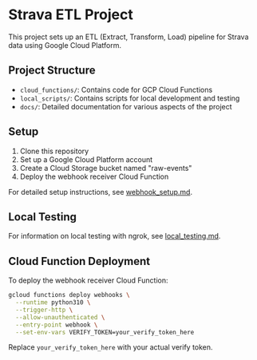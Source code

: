 # Strava ETL Project

This project sets up an ETL (Extract, Transform, Load) pipeline for Strava data using Google Cloud Platform.

## Project Structure

- `cloud_functions/`: Contains code for GCP Cloud Functions
- `local_scripts/`: Contains scripts for local development and testing
- `docs/`: Detailed documentation for various aspects of the project

## Setup

1. Clone this repository
2. Set up a Google Cloud Platform account
3. Create a Cloud Storage bucket named "raw-events"
4. Deploy the webhook receiver Cloud Function

For detailed setup instructions, see [webhook_setup.md](docs/webhook_setup.md).

## Local Testing

For information on local testing with ngrok, see [local_testing.md](docs/local_testing.md).

## Cloud Function Deployment

To deploy the webhook receiver Cloud Function:

```bash
gcloud functions deploy webhooks \
  --runtime python310 \
  --trigger-http \
  --allow-unauthenticated \
  --entry-point webhook \
  --set-env-vars VERIFY_TOKEN=your_verify_token_here
```

Replace `your_verify_token_here` with your actual verify token.
